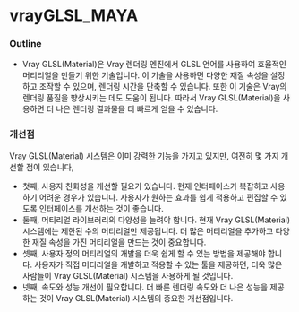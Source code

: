 # vrayGLSL_MAYA

### Outline
- Vray GLSL(Material)은 Vray 렌더링 엔진에서 GLSL 언어를 사용하여 효율적인 머티리얼을 만들기 위한 기술입니다. 
이 기술을 사용하면 다양한 재질 속성을 설정하고 조작할 수 있으며, 렌더링 시간을 단축할 수 있습니다. 
또한 이 기술은 Vray의 렌더링 품질을 향상시키는 데도 도움이 됩니다. 따라서 Vray GLSL(Material)을 사용하면 더 나은 렌더링 결과물을 더 빠르게 얻을 수 있습니다.

### 개선점
Vray GLSL(Material) 시스템은 이미 강력한 기능을 가지고 있지만, 여전히 몇 가지 개선할 점이 있습니다,
- 첫째, 사용자 친화성을 개선할 필요가 있습니다. 현재 인터페이스가 복잡하고 사용하기 어려운 경우가 있습니다. 사용자가 원하는 효과를 쉽게 적용하고 편집할 수 있도록 인터페이스를 개선하는 것이 좋습니다.
- 둘째, 머티리얼 라이브러리의 다양성을 늘려야 합니다. 현재 Vray GLSL(Material) 시스템에는 제한된 수의 머티리얼만 제공됩니다. 더 많은 머티리얼을 추가하고 다양한 재질 속성을 가진 머티리얼을 만드는 것이 중요합니다.
- 셋째, 사용자 정의 머티리얼의 개발을 더욱 쉽게 할 수 있는 방법을 제공해야 합니다. 사용자가 직접 머티리얼을 개발하고 적용할 수 있는 툴을 제공하면, 더욱 많은 사람들이 Vray GLSL(Material) 시스템을 사용하게 될 것입니다.
- 넷째, 속도와 성능 개선이 필요합니다. 더 빠른 렌더링 속도와 더 나은 성능을 제공하는 것이 Vray GLSL(Material) 시스템의 중요한 개선점입니다.
